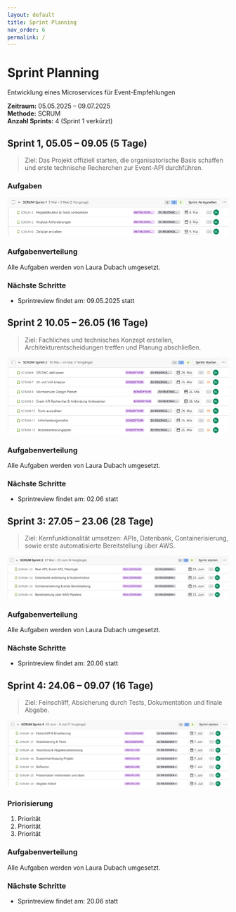 ```yaml
---
layout: default
title: Sprint Planning
nav_order: 6
permalink: /
---
```


# Sprint Planning

Entwicklung eines Microservices für Event-Empfehlungen

**Zeitraum:** 05.05.2025 – 09.07.2025  
**Methode:** SCRUM  
**Anzahl Sprints:** 4 (Sprint 1 verkürzt)

## Sprint 1, 05.05 – 09.05 (5 Tage)

> Ziel: Das Projekt offiziell starten, die organisatorische Basis schaffen und erste technische Recherchen zur Event-API durchführen.

### Aufgaben

![Sprint1](../Pictures/Sprint1.png)

### Aufgabenverteilung

Alle Aufgaben werden von Laura Dubach umgesetzt.

### Nächste Schritte

- Sprintreview findet am: 09.05.2025 statt

## Sprint 2 10.05 – 26.05 (16 Tage)

> Ziel: Fachliches und technisches Konzept erstellen, Architekturentscheidungen treffen und Planung abschließen.

![Sprint2](../Pictures/Sprint2.png)

### Aufgabenverteilung

Alle Aufgaben werden von Laura Dubach umgesetzt.

### Nächste Schritte

- Sprintreview findet am: 02.06 statt

## Sprint 3: 27.05 – 23.06 (28 Tage)

> Ziel: Kernfunktionalität umsetzen: APIs, Datenbank, Containerisierung, sowie erste automatisierte Bereitstellung über AWS.

![Sprint3](../Pictures/Sprint3.png)

### Aufgabenverteilung

Alle Aufgaben werden von Laura Dubach umgesetzt.

### Nächste Schritte

- Sprintreview findet am: 20.06 statt

## Sprint 4: 24.06 – 09.07 (16 Tage)

> Ziel: Feinschliff, Absicherung durch Tests, Dokumentation und finale Abgabe.

![Sprint4](../Pictures/Sprint4.png)

### Priorisierung

1. Priorität
2. Priorität
3. Priorität

### Aufgabenverteilung

Alle Aufgaben werden von Laura Dubach umgesetzt.

### Nächste Schritte

- Sprintreview findet am: 20.06 statt
